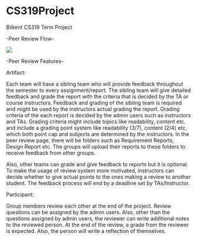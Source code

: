 # CS319Project
Bilkent CS319 Term Project

-Peer Review Flow-

<img src="https://github.com/mertyldrm/CS319Project/blob/main/Capture.PNG"/>

-Peer Review Features-

Artifact:

Each team will have a sibling team who will provide feedback throughout the semester to every assignment/report.
The sibling team will give detailed feedback and grade the report with the criteria that is decided by the TA or course instructors. Feedback and grading of the sibling team is required and might be used by the instructors actual grading the report.
Grading criteria of the each report is decided by the admin users such as instructors and TAs. Grading criteria might include topics like readability, content etc. and include a grading point system like readability (3/7), content (2/4) etc. which both point cap and subjects are determined by the instructors.
In the peer review page, there will be folders such as Requirement Reports, Design Report etc. The groups will upload their reports to these folders to receive feedback from other groups.

Also, other teams can grade and give feedback to reports but it is optional.
To make the usage of review system more motivated, instructors can decide whether to give actual points to the ones making a review to another student.
The feedback process will end by a deadline set by TAs/Instructor.


Participant:

Group members review each other at the end of the project.
Review questions can be assigned by the admin users. Also, other than the questions assigned by admin users, the reviewer can write additional notes to the reviewed person. 
At the end of the review, a grade from the reviewer is expected.
Also, the person will write a reflection of themselves.

